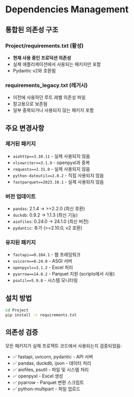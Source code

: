 # Dependencies Management

## 통합된 의존성 구조

### Project/requirements.txt (활성)
- **현재 사용 중인 프로덕션 의존성**
- 실제 애플리케이션에서 사용되는 패키지만 포함
- Pydantic v2와 호환됨

### requirements_legacy.txt (레거시)
- 이전에 사용하던 루트 레벨 의존성 파일
- 참고용으로 보존됨
- 일부 중복되거나 사용되지 않는 패키지 포함

## 주요 변경사항

### 제거된 패키지
- `aiohttp==3.10.11` - 실제 사용되지 않음
- `xlsxwriter==3.1.9` - openpyxl과 중복
- `requests==2.31.0` - 실제 사용되지 않음  
- `python-dateutil==2.8.2` - 직접 사용되지 않음
- `fastparquet==2023.10.1` - 실제 사용되지 않음

### 버전 업데이트
- `pandas`: 2.1.4 → >=2.2.0 (최신 호환)
- `duckdb`: 0.9.2 → 1.1.3 (최신 기능)
- `aiofiles`: 0.24.0 → 24.1.0 (최신 버전)
- `pydantic`: 추가 (>=2.10.0, v2 호환)

### 유지된 패키지
- `fastapi==0.104.1` - 웹 프레임워크
- `uvicorn==0.24.0` - ASGI 서버
- `openpyxl==3.1.2` - Excel 처리
- `pyarrow==14.0.2` - Parquet 지원 (scripts에서 사용)
- `psutil==5.9.8` - 시스템 모니터링

## 설치 방법

```bash
cd Project
pip install -r requirements.txt
```

## 의존성 검증

모든 패키지가 실제 프로젝트 코드에서 사용되는지 검증되었음:
- ✅ fastapi, uvicorn, pydantic - API 서버
- ✅ pandas, duckdb, ijson - 데이터 처리  
- ✅ aiofiles, psutil - 파일 및 시스템 처리
- ✅ openpyxl - Excel 생성
- ✅ pyarrow - Parquet 변환 스크립트
- ✅ python-multipart - 파일 업로드